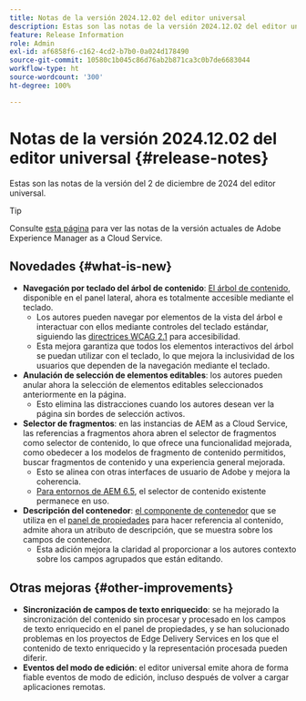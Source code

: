 ```yaml
---
title: Notas de la versión 2024.12.02 del editor universal
description: Estas son las notas de la versión 2024.12.02 del editor universal.
feature: Release Information
role: Admin
exl-id: af6858f6-c162-4cd2-b7b0-0a024d178490
source-git-commit: 10580c1b045c86d76ab2b871ca3c0b7de6683044
workflow-type: ht
source-wordcount: '300'
ht-degree: 100%

---
```


# Notas de la versión 2024.12.02 del editor universal {#release-notes}

Estas son las notas de la versión del 2 de diciembre de 2024 del editor universal.

>[!TIP]
>
>Consulte [esta página](/help/release-notes/release-notes-cloud/release-notes-current.md) para ver las notas de la versión actuales de Adobe Experience Manager as a Cloud Service.

## Novedades {#what-is-new}

* **Navegación por teclado del árbol de contenido**: [El árbol de contenido](/help/sites-cloud/authoring/universal-editor/navigation.md#content-tree-mode), disponible en el panel lateral, ahora es totalmente accesible mediante el teclado.
   * Los autores pueden navegar por elementos de la vista del árbol e interactuar con ellos mediante controles del teclado estándar, siguiendo las [directrices WCAG 2.1](/help/sites-cloud/authoring/page-editor/accessible-content.md) para accesibilidad.
   * Esta mejora garantiza que todos los elementos interactivos del árbol se puedan utilizar con el teclado, lo que mejora la inclusividad de los usuarios que dependen de la navegación mediante el teclado.
* **Anulación de selección de elementos editables**: los autores pueden anular ahora la selección de elementos editables seleccionados anteriormente en la página.
   * Esto elimina las distracciones cuando los autores desean ver la página sin bordes de selección activos.
* **Selector de fragmentos**: en las instancias de AEM as a Cloud Service, las referencias a fragmentos ahora abren el selector de fragmentos como selector de contenido, lo que ofrece una funcionalidad mejorada, como obedecer a los modelos de fragmento de contenido permitidos, buscar fragmentos de contenido y una experiencia general mejorada.
   * Esto se alinea con otras interfaces de usuario de Adobe y mejora la coherencia.
   * [Para entornos de AEM 6.5](https://experienceleague.adobe.com/es/docs/experience-manager-65/content/implementing/developing/headless/universal-editor/introduction), el selector de contenido existente permanece en uso.
* **Descripción del contenedor**: [el componente de contenedor](/help/implementing/universal-editor/field-types.md#container) que se utiliza en el [panel de propiedades](/help/sites-cloud/authoring/universal-editor/navigation.md#properties-panel-properties-rail) para hacer referencia al contenido, admite ahora un atributo de descripción, que se muestra sobre los campos de contenedor.
   * Esta adición mejora la claridad al proporcionar a los autores contexto sobre los campos agrupados que están editando.

## Otras mejoras {#other-improvements}

* **Sincronización de campos de texto enriquecido**: se ha mejorado la sincronización del contenido sin procesar y procesado en los campos de texto enriquecido en el panel de propiedades, y se han solucionado problemas en los proyectos de Edge Delivery Services en los que el contenido de texto enriquecido y la representación procesada pueden diferir.
* **Eventos del modo de edición**: el editor universal emite ahora de forma fiable eventos de modo de edición, incluso después de volver a cargar aplicaciones remotas.
